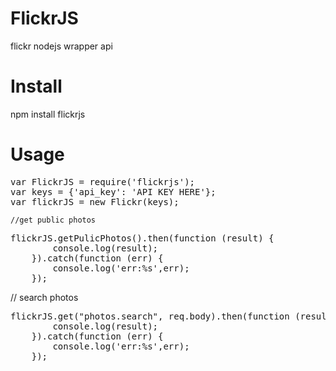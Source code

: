 # FlickrJS
flickr nodejs wrapper api

# Install
npm install flickrjs

# Usage

<pre>
var FlickrJS = require('flickrjs');
var keys = {'api_key': 'API KEY HERE'};
var flickrJS = new Flickr(keys);
</pre>

    //get public photos
<pre>
flickrJS.getPulicPhotos().then(function (result) {
        console.log(result);
    }).catch(function (err) {
        console.log('err:%s',err);
    });
</pre>
  
   </pre>
    // search photos
<pre>
flickrJS.get("photos.search", req.body).then(function (result) {
        console.log(result);
    }).catch(function (err) {
        console.log('err:%s',err);
    });
    
  </pre>
  